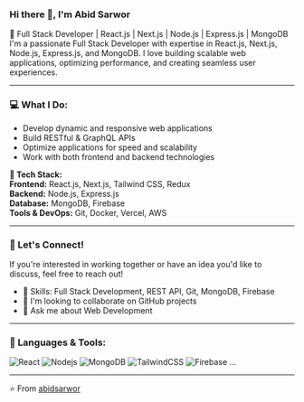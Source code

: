 ### Hi there 👋, I'm Abid Sarwor


🚀 Full Stack Developer | React.js | Next.js | Node.js | Express.js | MongoDB  
I'm a passionate Full Stack Developer with expertise in React.js, Next.js, Node.js, Express.js, and MongoDB. I love building scalable web applications, optimizing performance, and creating seamless user experiences.

---

### 💻 What I Do:

- Develop dynamic and responsive web applications  
- Build RESTful & GraphQL APIs  
- Optimize applications for speed and scalability  
- Work with both frontend and backend technologies  

**🔧 Tech Stack:**  
**Frontend:** React.js, Next.js, Tailwind CSS, Redux  
**Backend:** Node.js, Express.js  
**Database:** MongoDB, Firebase  
**Tools & DevOps:** Git, Docker, Vercel, AWS  

---

### 🤝 Let's Connect!
If you're interested in working together or have an idea you'd like to discuss, feel free to reach out!

- 🧠 Skills: Full Stack Development, REST API, Git, MongoDB, Firebase  
- 🌱 I'm looking to collaborate on GitHub projects  
- 💬 Ask me about Web Development  

---

### 🧰 Languages & Tools:
![React](https://img.shields.io/badge/-React-black?style=flat-square&logo=react)
![Nodejs](https://img.shields.io/badge/-Nodejs-black?style=flat-square&logo=Node.js)
![MongoDB](https://img.shields.io/badge/-MongoDB-black?style=flat-square&logo=mongodb)
![TailwindCSS](https://img.shields.io/badge/-TailwindCSS-black?style=flat-square&logo=tailwind-css)
![Firebase](https://img.shields.io/badge/-Firebase-black?style=flat-square&logo=firebase)
... 

---

⭐️ From [abidsarwor](https://github.com/abidsarwor)

